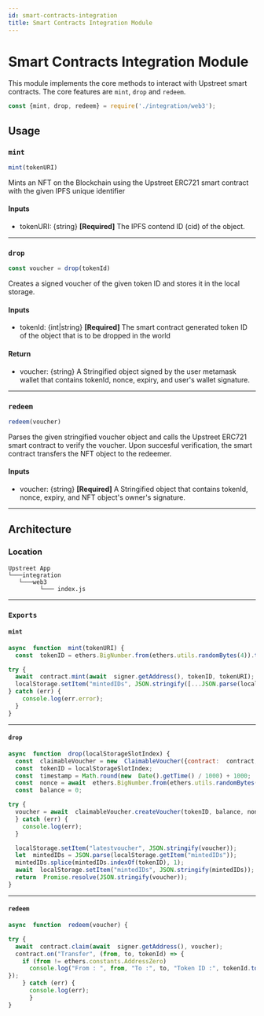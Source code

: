 ```yaml
---
id: smart-contracts-integration
title: Smart Contracts Integration Module
---
```


# Smart Contracts Integration Module

This module implements the core methods to interact with Upstreet smart contracts. The core features are `mint`, `drop` and `redeem`.

```js
const {mint, drop, redeem} = require('./integration/web3');
```

## Usage

### `mint`

```js
mint(tokenURI)
```
Mints an NFT on the Blockchain using the Upstreet ERC721 smart contract with the given IPFS unique identifier
#### Inputs
* tokenURI: {string}  **[Required]**
The IPFS contend ID (cid) of the object. 

---

### `drop`

```js
const voucher = drop(tokenId)
```
Creates a signed voucher of the given token ID and stores it in the local storage.
#### Inputs
* tokenId: {int|string} **[Required]**
The smart contract generated token ID of the object that is to be dropped in the world

#### Return
* voucher: {string}
A Stringified object signed by the user metamask wallet that contains tokenId, nonce, expiry, and user's wallet signature.

---

### `redeem`

```js
redeem(voucher)
```
Parses the given stringified voucher object and calls the Upstreet ERC721 smart contract to verify the voucher. Upon succesful verification, the smart contract transfers the NFT object to the redeemer.
#### Inputs
* voucher: {string} **[Required]**
A Stringified object that contains tokenId, nonce, expiry, and NFT object's owner's signature.

---

## Architecture

<!-- ### Flow Diagram

> TO DO

--- -->

### Location

```
Upstreet App
└───integration
   └───web3
         └─── index.js
```

---

### `Exports`

#### `mint`

```js
async  function  mint(tokenURI) {
  const  tokenID = ethers.BigNumber.from(ethers.utils.randomBytes(4)).toNumber();

try {
  await  contract.mint(await  signer.getAddress(), tokenID, tokenURI);
  localStorage.setItem("mintedIDs", JSON.stringify([...JSON.parse(localStorage.getItem("mintedIDs")), tokenID]));
} catch (err) {
	console.log(err.error);
  }
}

```
---

#### `drop`

```js
async  function  drop(localStorageSlotIndex) {
  const  claimableVoucher = new  ClaimableVoucher({contract:  contract, signer:  signer });
  const  tokenID = localStorageSlotIndex;
  const  timestamp = Math.round(new  Date().getTime() / 1000) + 1000;
  const  nonce = await  ethers.BigNumber.from(ethers.utils.randomBytes(4)).toNumber();
  const  balance = 0;

try {
  voucher = await  claimableVoucher.createVoucher(tokenID, balance, nonce, timestamp);
  } catch (err) {
    console.log(err);
  }  

  localStorage.setItem("latestvoucher", JSON.stringify(voucher));
  let  mintedIDs = JSON.parse(localStorage.getItem("mintedIDs"));
  mintedIDs.splice(mintedIDs.indexOf(tokenID), 1);
  await  localStorage.setItem("mintedIDs", JSON.stringify(mintedIDs));
  return  Promise.resolve(JSON.stringify(voucher));
}

```

---

#### `redeem`
```js
async  function  redeem(voucher) {

try {
  await  contract.claim(await  signer.getAddress(), voucher);
  contract.on("Transfer", (from, to, tokenId) => {
    if (from != ethers.constants.AddressZero)
      console.log("From : ", from, "To :", to, "Token ID :", tokenId.toNumber());
});
    } catch (err) {
      console.log(err);
      }
}
```
